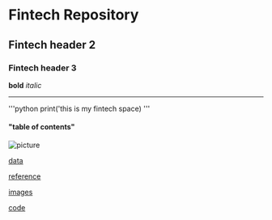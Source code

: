 # Fintech Repository 

## Fintech header 2

### Fintech header 3

**bold** *italic*

---

'''python
print('this is my fintech space)
'''

#### "table of contents" 

![picture](Kobe.jpg)

[data](data)

[reference](reference)

[images](images)

[code](code)

